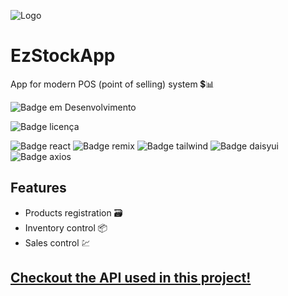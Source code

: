 
![Logo](https://github.com/gpelincel/EzStockAPI/assets/87822398/d5f7e11e-fc15-4cac-8fbd-99f94950c1a0)

# EzStockApp

App for modern POS (point of selling) system 💲📊

![Badge em Desenvolvimento](http://img.shields.io/static/v1?label=STATUS&message=EM%20DESENVOLVIMENTO&color=GREEN&style=for-the-badge)

![Badge licença](http://img.shields.io/static/v1?label=LICENSE&message=MIT&coor=F0F&style=for-the-badge)

![Badge react](http://img.shields.io/static/v1?label=&message=REACT&color=FFF&style=for-the-badge&logo=react)
![Badge remix](http://img.shields.io/static/v1?label=&message=REMIX&color=000&style=for-the-badge&logo=remix)
![Badge tailwind](http://img.shields.io/static/v1?label=&message=TAILWIND&color=0F172A&style=for-the-badge&logo=tailwindcss)
![Badge daisyui](http://img.shields.io/static/v1?label=&message=DAISYUI&color=1AD1A5&style=for-the-badge&logo=daisyui)
![Badge axios](http://img.shields.io/static/v1?label=&message=AXIOS&color=373747&style=for-the-badge&logo=axios)

## Features

- Products registration 🗃️
- Inventory control 📦
- Sales control 💹

## [Checkout the API used in this project!](https://github.com/gpelincel/EzStockAPI)
